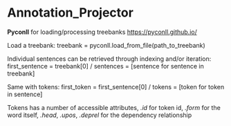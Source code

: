 # Annotation_Projector

**Pyconll** for loading/processing treebanks
https://pyconll.github.io/

Load a treebank:  treebank = pyconll.load_from_file(path_to_treebank)

Individual sentences can be retrieved through indexing and/or iteration: first_sentence = treebank[0] / sentences = [sentence for sentence in treebank]

Same with tokens: first_token = first_sentence[0] / tokens = [token for token in sentence]

Tokens has a number of accessible attributes, *.id* for token id, *.form* for the word itself, *.head*, *.upos*, *.deprel* for the dependency relationship 
